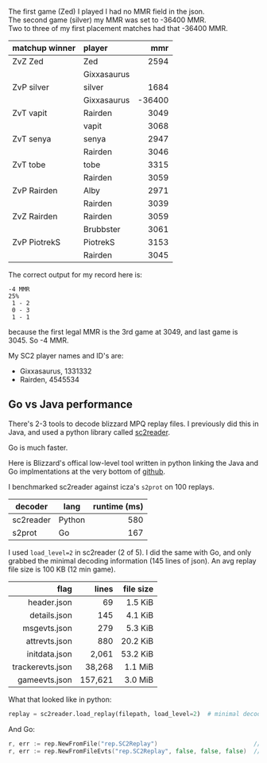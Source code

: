 The first game (Zed) I played I had no MMR field in the json.  
The second game (silver) my MMR was set to -36400 MMR.  
Two to three of my first placement matches had that -36400 MMR.

| matchup winner | player      | mmr    |
| :------------- | :---------- | -----: |
| ZvZ Zed        | Zed         | 2594   |
|                | Gixxasaurus |        |
| ZvP silver     | silver      | 1684   |
|                | Gixxasaurus | -36400 |
| ZvT vapit      | Rairden     | 3049   |
|                | vapit       | 3068   |
| ZvT senya      | senya       | 2947   |
|                | Rairden     | 3046   |
| ZvT tobe       | tobe        | 3315   |
|                | Rairden     | 3059   |
| ZvP Rairden    | Alby        | 2971   |
|                | Rairden     | 3039   |
| ZvZ Rairden    | Rairden     | 3059   |
|                | Brubbster   | 3061   |
| ZvP PiotrekS   | PiotrekS    | 3153   |
|                | Rairden     | 3045   |

The correct output for my record here is:

```
-4 MMR
25%
 1 - 2
 0 - 3
 1 - 1
```

because the first legal MMR is the 3rd game at 3049, and last game is 3045. So -4 MMR.

My SC2 player names and ID's are:

* Gixxasaurus, 1331332
* Rairden, 4545534

## Go vs Java performance

There's 2-3 tools to decode blizzard MPQ replay files. I previously did this in Java, and used a python library called [sc2reader](https://pypi.org/project/sc2reader/).

Go is much faster.

Here is Blizzard's offical low-level tool written in python linking the Java and Go implmentations at the very bottom of [github](https://github.com/Blizzard/s2protocol#ports-and-related-projects).

I benchmarked sc2reader against icza's `s2prot` on 100 replays.

| decoder   | lang   | runtime (ms) |
| --------- | ------ | -----------: |
| sc2reader | Python | 580          |
| s2prot    | Go     | 167          |

I used `load_level=2` in sc2reader (2 of 5). I did the same with Go, and only grabbed the minimal decoding information (145 lines of json). An avg replay file size is 100 KB (12 min game).

| flag             | lines   | file size |
| ---------------: | ------: | --------: |
| header.json      | 69      | 1.5 KiB   |
| details.json     | 145     | 4.1 KiB   |
| msgevts.json     | 279     | 5.3 KiB   |
| attrevts.json    | 880     | 20.2 KiB  |
| initdata.json    | 2,061   | 53.2 KiB  |
| trackerevts.json | 38,268  | 1.1 MiB   |
| gameevts.json    | 157,621 | 3.0 MiB   |


What that looked like in python:

```python
replay = sc2reader.load_replay(filepath, load_level=2)  # minimal decode
```

And Go:

```go
r, err := rep.NewFromFile("rep.SC2Replay")                           // full decode
r, err := rep.NewFromFileEvts("rep.SC2Replay", false, false, false)  // minimal
```

